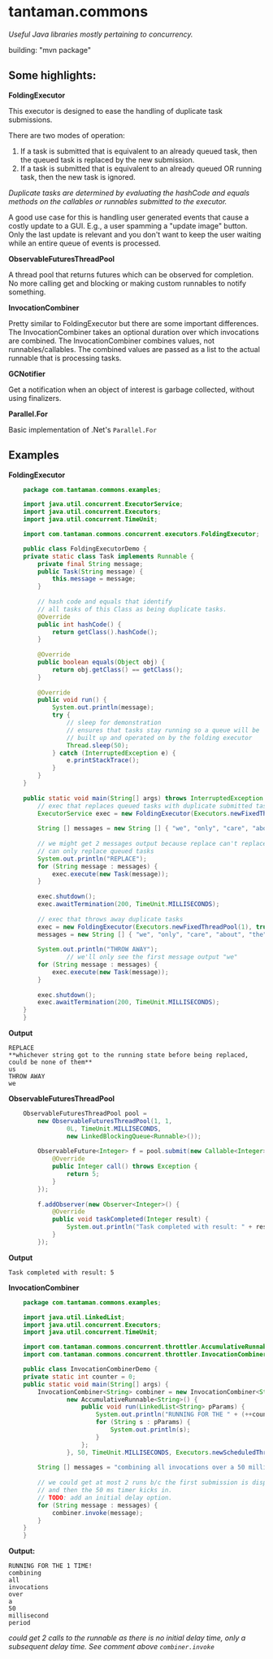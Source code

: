 tantaman.commons
================

*Useful Java libraries mostly pertaining to concurrency.*

building: "mvn package"

Some highlights:
----------------

**FoldingExecutor**

This executor is designed to ease the handling of duplicate task submissions.

There are two modes of operation:

1. If a task is submitted that is equivalent to an already queued task, then the queued
task is replaced by the new submission.
2. If a task is submitted that is equivalent to an already queued OR running task, then the
new task is ignored.

*Duplicate tasks are determined by evaluating the hashCode and equals methods on the 
callables or runnables submitted to the executor.*


A good use case for this is handling user generated events that cause a costly update to 
a GUI.  E.g., a user spamming a "update image" button.  Only the last update is relevant
and you don't want to keep the user waiting while an entire queue of events is processed.

**ObservableFuturesThreadPool**

A thread pool that returns futures which can be observed for completion.  No more calling
get and blocking or making custom runnables to notify something.



**InvocationCombiner**

Pretty similar to FoldingExecutor but there are some important differences.  The InvocationCombiner takes an optional duration over which invocations are combined.  The InvocationCombiner combines values, not runnables/callables.  The combined values are passed as a list to the actual runnable that is processing tasks.

**GCNotifier**

Get a notification when an object of interest is garbage collected, without using finalizers.

**Parallel.For**

Basic implementation of .Net's `Parallel.For`

Examples
--------

**FoldingExecutor**

```java
    package com.tantaman.commons.examples;

    import java.util.concurrent.ExecutorService;
    import java.util.concurrent.Executors;
    import java.util.concurrent.TimeUnit;

    import com.tantaman.commons.concurrent.executors.FoldingExecutor;

    public class FoldingExecutorDemo {
	private static class Task implements Runnable {
		private final String message;
		public Task(String message) {
			this.message = message;
		}
		
		// hash code and equals that identify
		// all tasks of this Class as being duplicate tasks.
		@Override
		public int hashCode() {
			return getClass().hashCode();
		}
		
		@Override
		public boolean equals(Object obj) {
			return obj.getClass() == getClass();
		}
		
		@Override
		public void run() {
			System.out.println(message);
			try {
				// sleep for demonstration
				// ensures that tasks stay running so a queue will be
				// built up and operated on by the folding executor
				Thread.sleep(50);
			} catch (InterruptedException e) {
				e.printStackTrace();
			}
		}
	}
	
	public static void main(String[] args) throws InterruptedException {
		// exec that replaces queued tasks with duplicate submitted tasks
		ExecutorService exec = new FoldingExecutor(Executors.newFixedThreadPool(1), false);
		
		String [] messages = new String [] { "we", "only", "care", "about", "the", "last", "of", "us" };
		
		// we might get 2 messages output because replace can't replace running tasks, it
		// can only replace queued tasks
		System.out.println("REPLACE");
		for (String message : messages) {
			exec.execute(new Task(message));
		}
		
		exec.shutdown();
		exec.awaitTermination(200, TimeUnit.MILLISECONDS);
		
		// exec that throws away duplicate tasks
		exec = new FoldingExecutor(Executors.newFixedThreadPool(1), true);
		messages = new String [] { "we", "only", "care", "about", "the", "first", "of", "us" };
		
		System.out.println("THROW AWAY");
                // we'll only see the first message output "we"
		for (String message : messages) {
			exec.execute(new Task(message));
		}
		
		exec.shutdown();
		exec.awaitTermination(200, TimeUnit.MILLISECONDS);
	}
    }
```
  
**Output**

    REPLACE
    **whichever string got to the running state before being replaced, could be none of them**
    us
    THROW AWAY
    we

**ObservableFuturesThreadPool**

```java
    ObservableFuturesThreadPool pool = 
		new ObservableFuturesThreadPool(1, 1,
                0L, TimeUnit.MILLISECONDS,
                new LinkedBlockingQueue<Runnable>());
		
		ObservableFuture<Integer> f = pool.submit(new Callable<Integer>() {
			@Override
			public Integer call() throws Exception {
				return 5;
			}
		});
		
		f.addObserver(new Observer<Integer>() {
			@Override
			public void taskCompleted(Integer result) {
				System.out.println("Task completed with result: " + result);
			}
		});
```

**Output**

    Task completed with result: 5

**InvocationCombiner**

```java
    package com.tantaman.commons.examples;

    import java.util.LinkedList;
    import java.util.concurrent.Executors;
    import java.util.concurrent.TimeUnit;

    import com.tantaman.commons.concurrent.throttler.AccumulativeRunnable;
    import com.tantaman.commons.concurrent.throttler.InvocationCombiner;

    public class InvocationCombinerDemo {
	private static int counter = 0;
	public static void main(String[] args) {
		InvocationCombiner<String> combiner = new InvocationCombiner<String>(
				new AccumulativeRunnable<String>() {
					public void run(LinkedList<String> pParams) {
						System.out.println("RUNNING FOR THE " + (++counter) + " TIME!");
						for (String s : pParams) {
							System.out.println(s);
						}
					};
				}, 50, TimeUnit.MILLISECONDS, Executors.newScheduledThreadPool(1));
		
		String [] messages = "combining all invocations over a 50 millisecond period".split(" ");
		
		// we could get at most 2 runs b/c the first submission is dispatched immediately,
		// and then the 50 ms timer kicks in.
		// TODO: add an initial delay option.
		for (String message : messages) {
			combiner.invoke(message);
		}
	}
    }
```

**Output:**

    RUNNING FOR THE 1 TIME!
    combining
    all
    invocations
    over
    a
    50
    millisecond
    period
    
*could get 2 calls to the runnable as there is no initial delay time, only a subsequent delay time.  See comment 
above `combiner.invoke`*